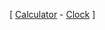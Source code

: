 [ [Calculator](https://elyes9918.github.io/Web_Projects/Calculator) - 
[Clock](https://elyes9918.github.io/Web_Projects/Clock) ] 



